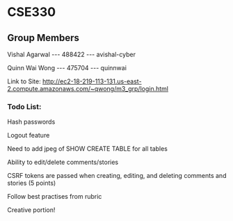 # CSE330
## Group Members
Vishal Agarwal --- 488422 --- avishal-cyber

Quinn Wai Wong --- 475704 --- quinnwai

Link to Site: http://ec2-18-219-113-131.us-east-2.compute.amazonaws.com/~qwong/m3_grp/login.html

### Todo List: 

Hash passwords

Logout feature

Need to add jpeg of SHOW CREATE TABLE for all tables

Ability to edit/delete comments/stories

CSRF tokens are passed when creating, editing, and deleting comments and stories (5 points)

Follow best practises from rubric

Creative portion!